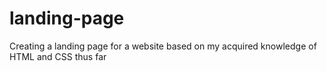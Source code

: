 # landing-page
Creating a landing page for a website based on my acquired knowledge of HTML and CSS thus far
